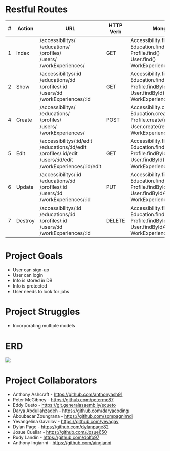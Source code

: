 # Restful Routes
| # | Action | URL | HTTP Verb | Mongoose Method |
| ----------- | -------------| -------------- | --------------| --------------|
| 1 | Index | /accessibilitys/ <br> /educations/ <br> /profiles/ <br> /users/ <br> /workExperiences/ | GET | Accessibility.find() <br> Education.find() <br> Profile.find() <br> User.find() <br> WorkExperience.find()|
| 2 | Show | /accessibilitys/:id <br> /educations/:id <br> /profiles/:id <br> /users/:id <br> /workExperiences/:id | GET | Accessibility.findById() <br> Education.findById() <br> Profile.findById() <br> User.findById() <br> WorkExperience.findById()|
| 4 | Create | /accessibilitys/ <br> /educations/ <br> /profiles/ <br> /users/ <br> /workExperiences/ | POST | Accessibility.create(req.body) <br> Education.create(req.body) <br> Profile.create(req.body) <br> User.create(req.body) <br> WorkExperience.create(req.body)|
| 5 | Edit | /accessibilitys/:id/edit <br> /educations/:id/edit <br> /profiles/:id/edit <br> /users/:id/edit <br> /workExperiences/:id/edit | GET | Accessibility.findById() <br> Education.findById() <br> Profile.findById() <br> User.findById() <br> WorkExperience.findById()|
| 6 | Update | /accessibilitys/:id <br> /educations/:id <br> /profiles/:id <br> /users/:id <br> /workExperiences/:id | PUT | Accessibility.findByIdAndUpdate() <br> Education.findByIdAndUpdate() <br> Profile.findByIdAndUpdate() <br> User.findByIdAndUpdate() <br> WorkExperience.findByIdAndUpdate()|
| 7 | Destroy | /accessibilitys/:id <br> /educations/:id <br> /profiles/:id <br> /users/:id <br> /workExperiences/:id | DELETE | Accessibility.findByIdAndDelete() <br> Education.findByIdAndDelete() <br> Profile.findByIdAndDelete() <br> User.findByIdAndDelete() <br> WorkExperience.findByIdAndDelete()|

# Project Goals
- User can sign-up
- User can login
- Info is stored in DB
- Info is protected
- User needs to look for jobs

# Project Struggles
- Incorporating multiple models

# ERD

<img src="https://i.imgur.com/rs1ANBV.png" />

# Project Collaborators
- Anthony Ashcraft - https://github.com/anthonyash91
- Peter McGibney - https://github.com/petermc87
- Eddy Cueto - https://git.generalassemb.ly/ecueto
- Darya Abdullahzadeh - https://github.com/daryacoding
- Aboubacar Zoungrana - https://github.com/sompagnimdi
- Yevangelina Gavrilov - https://github.com/yevagav
- Dylan Page - https://github.com/dylanpage82
- Josue Cuellar - https://github.com/Josue650
- Rudy Landin - https://github.com/dolfo97
- Anthony Ingianni - https://github.com/aingianni